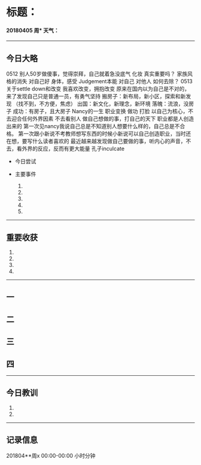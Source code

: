 # 标题：

#### 20180405   周*   天气：

***
## 今日大略
0512
别人50岁做傻事，觉得崇拜，自己就着急没底气
化妆
真实重要吗？
家族风格的消失
对自己好
身体，感受
Judgement本能
对自己
对他人
如何去除？
0513
关于settle down和改变
我喜欢改变，拥抱改变
原来在国内以为自己是不对的，来了发现自己只是普通一员，有勇气坚持
搬房子：新布局，新小区，探索和新发现
（找不到，不方便，焦虑）
出国：新文化，新理念，新环境
落魄：流浪，没房子
成功：有房子，且大房子
Nancy的一生
职业变换
做功
打脸
以自己为核心，不去迎合任何外界因素
不去看别人
做自己想做的事，打自己的天下
职业都是人创造出来的
第一次见nancy我说自己总是不知道别人想要什么样的，自己总是不合格。
第一次跟小新说不考教师想写东西的时候小新说可以自己创造职业，当时还在想，要写什么读者喜欢的
最近越来越发现做自己要做的事，听内心的声音，不去，看外界的反应，反而有更大能量
孔子inculcate

* 今日尝试

* 主要事件

  1.

  2.

  3.

  4.

  5.

***
## 重要收获

1.

2.

3.

4.
***
## 一

## 二

## 三

## 四
***
## 今日教训

1.

2.

***
## 记录信息

201804**周x  00:00-00:00    小时分钟
